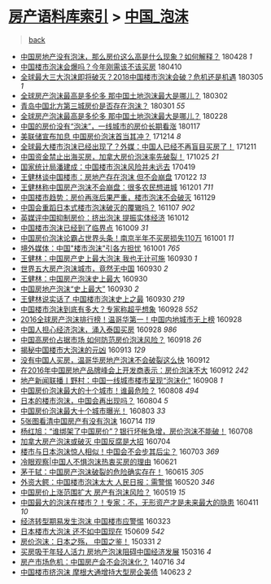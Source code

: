 [房产语料库索引](../../README.md)  > [中国_泡沫](中国_泡沫.md)
====
> [back](../README.md)

- [中国房地产没有泡沫，那么房价这么高是什么现象？如何解释？](http://jkwz.applinzi.com/ittc/7096926878608917514.html#%E4%B8%AD%E5%9B%BD%E6%88%BF%E5%9C%B0%E4%BA%A7%E6%B2%A1%E6%9C%89%E6%B3%A1%E6%B2%AB%EF%BC%8C%E9%82%A3%E4%B9%88%E6%88%BF%E4%BB%B7%E8%BF%99%E4%B9%88%E9%AB%98%E6%98%AF%E4%BB%80%E4%B9%88%E7%8E%B0%E8%B1%A1%EF%BC%9F%E5%A6%82%E4%BD%95%E8%A7%A3%E9%87%8A%EF%BC%9F) 180428 *1* 
- [中国楼市泡沫会爆吗？今年刚需该不该买房](http://jkwz.applinzi.com/ittc/7090462975062443025.html#%E4%B8%AD%E5%9B%BD%E6%A5%BC%E5%B8%82%E6%B3%A1%E6%B2%AB%E4%BC%9A%E7%88%86%E5%90%97%EF%BC%9F%E4%BB%8A%E5%B9%B4%E5%88%9A%E9%9C%80%E8%AF%A5%E4%B8%8D%E8%AF%A5%E4%B9%B0%E6%88%BF) 180410  
- [全球最大三大泡沫即将破灭？2018中国楼市泡沫会破？危机还是机遇](http://jkwz.applinzi.com/ittc/7076980594506728455.html#%E5%85%A8%E7%90%83%E6%9C%80%E5%A4%A7%E4%B8%89%E5%A4%A7%E6%B3%A1%E6%B2%AB%E5%8D%B3%E5%B0%86%E7%A0%B4%E7%81%AD%EF%BC%9F2018%E4%B8%AD%E5%9B%BD%E6%A5%BC%E5%B8%82%E6%B3%A1%E6%B2%AB%E4%BC%9A%E7%A0%B4%EF%BC%9F%E5%8D%B1%E6%9C%BA%E8%BF%98%E6%98%AF%E6%9C%BA%E9%81%87) 180305 *1* 
- [全球房产泡沫最高是多伦多 那中国土地泡沫最大是哪儿？](http://jkwz.applinzi.com/ittc/7075803271451378705.html#%E5%85%A8%E7%90%83%E6%88%BF%E4%BA%A7%E6%B3%A1%E6%B2%AB%E6%9C%80%E9%AB%98%E6%98%AF%E5%A4%9A%E4%BC%A6%E5%A4%9A+%E9%82%A3%E4%B8%AD%E5%9B%BD%E5%9C%9F%E5%9C%B0%E6%B3%A1%E6%B2%AB%E6%9C%80%E5%A4%A7%E6%98%AF%E5%93%AA%E5%84%BF%EF%BC%9F) 180302  
- [青岛中国北方第三城房价是否存在泡沫？](http://jkwz.applinzi.com/ittc/7075555572303004688.html#%E9%9D%92%E5%B2%9B%E4%B8%AD%E5%9B%BD%E5%8C%97%E6%96%B9%E7%AC%AC%E4%B8%89%E5%9F%8E%E6%88%BF%E4%BB%B7%E6%98%AF%E5%90%A6%E5%AD%98%E5%9C%A8%E6%B3%A1%E6%B2%AB%EF%BC%9F) 180301 *55* 
- [全球房产泡沫最高是多伦多 那中国土地泡沫最大是哪儿？](http://jkwz.applinzi.com/ittc/7075075381755642887.html#%E5%85%A8%E7%90%83%E6%88%BF%E4%BA%A7%E6%B3%A1%E6%B2%AB%E6%9C%80%E9%AB%98%E6%98%AF%E5%A4%9A%E4%BC%A6%E5%A4%9A+%E9%82%A3%E4%B8%AD%E5%9B%BD%E5%9C%9F%E5%9C%B0%E6%B3%A1%E6%B2%AB%E6%9C%80%E5%A4%A7%E6%98%AF%E5%93%AA%E5%84%BF%EF%BC%9F) 180228  
- [中国的房价没有“泡沫”，一线城市的房价长期看涨](http://jkwz.applinzi.com/ittc/7059682797675873297.html#%E4%B8%AD%E5%9B%BD%E7%9A%84%E6%88%BF%E4%BB%B7%E6%B2%A1%E6%9C%89%E2%80%9C%E6%B3%A1%E6%B2%AB%E2%80%9D%EF%BC%8C%E4%B8%80%E7%BA%BF%E5%9F%8E%E5%B8%82%E7%9A%84%E6%88%BF%E4%BB%B7%E9%95%BF%E6%9C%9F%E7%9C%8B%E6%B6%A8) 180117  
- [美联储宣布加息 中国房价泡沫首当其冲？](http://jkwz.applinzi.com/ittc/7046985205745714192.html#%E7%BE%8E%E8%81%94%E5%82%A8%E5%AE%A3%E5%B8%83%E5%8A%A0%E6%81%AF+%E4%B8%AD%E5%9B%BD%E6%88%BF%E4%BB%B7%E6%B3%A1%E6%B2%AB%E9%A6%96%E5%BD%93%E5%85%B6%E5%86%B2%EF%BC%9F) 171214 *8* 
- [全球最大楼市泡沫已经出现了？外媒：中国人已经不再盲目买房了！](http://jkwz.applinzi.com/ittc/7045892746655564816.html#%E5%85%A8%E7%90%83%E6%9C%80%E5%A4%A7%E6%A5%BC%E5%B8%82%E6%B3%A1%E6%B2%AB%E5%B7%B2%E7%BB%8F%E5%87%BA%E7%8E%B0%E4%BA%86%EF%BC%9F%E5%A4%96%E5%AA%92%EF%BC%9A%E4%B8%AD%E5%9B%BD%E4%BA%BA%E5%B7%B2%E7%BB%8F%E4%B8%8D%E5%86%8D%E7%9B%B2%E7%9B%AE%E4%B9%B0%E6%88%BF%E4%BA%86%EF%BC%81) 171211  
- [中国资金禁止出海买房，加拿大房价泡沫率先破裂！](http://jkwz.applinzi.com/ittc/7028477374688134160.html#%E4%B8%AD%E5%9B%BD%E8%B5%84%E9%87%91%E7%A6%81%E6%AD%A2%E5%87%BA%E6%B5%B7%E4%B9%B0%E6%88%BF%EF%BC%8C%E5%8A%A0%E6%8B%BF%E5%A4%A7%E6%88%BF%E4%BB%B7%E6%B3%A1%E6%B2%AB%E7%8E%87%E5%85%88%E7%A0%B4%E8%A3%82%EF%BC%81) 171025 *21* 
- [国家统计局潘建成：中国楼市泡沫风险并未远去](http://jkwz.applinzi.com/ittc/6958216822330491909.html#%E5%9B%BD%E5%AE%B6%E7%BB%9F%E8%AE%A1%E5%B1%80%E6%BD%98%E5%BB%BA%E6%88%90%EF%BC%9A%E4%B8%AD%E5%9B%BD%E6%A5%BC%E5%B8%82%E6%B3%A1%E6%B2%AB%E9%A3%8E%E9%99%A9%E5%B9%B6%E6%9C%AA%E8%BF%9C%E5%8E%BB) 170419  
- [王健林谈中国楼市：房地产存在泡沫 但不会崩盘](http://jkwz.applinzi.com/ittc/6925892450848867333.html#%E7%8E%8B%E5%81%A5%E6%9E%97%E8%B0%88%E4%B8%AD%E5%9B%BD%E6%A5%BC%E5%B8%82%EF%BC%9A%E6%88%BF%E5%9C%B0%E4%BA%A7%E5%AD%98%E5%9C%A8%E6%B3%A1%E6%B2%AB+%E4%BD%86%E4%B8%8D%E4%BC%9A%E5%B4%A9%E7%9B%98) 170122 *13* 
- [王健林称中国房产泡沫不会崩盘：很多农民想进城](http://jkwz.applinzi.com/ittc/6906578535560250372.html#%E7%8E%8B%E5%81%A5%E6%9E%97%E7%A7%B0%E4%B8%AD%E5%9B%BD%E6%88%BF%E4%BA%A7%E6%B3%A1%E6%B2%AB%E4%B8%8D%E4%BC%9A%E5%B4%A9%E7%9B%98%EF%BC%9A%E5%BE%88%E5%A4%9A%E5%86%9C%E6%B0%91%E6%83%B3%E8%BF%9B%E5%9F%8E) 161201 *711* 
- [中国楼市趋势：房价再涨后果严重，楼市泡沫不会破灭](http://jkwz.applinzi.com/ittc/6905843589837227013.html#%E4%B8%AD%E5%9B%BD%E6%A5%BC%E5%B8%82%E8%B6%8B%E5%8A%BF%EF%BC%9A%E6%88%BF%E4%BB%B7%E5%86%8D%E6%B6%A8%E5%90%8E%E6%9E%9C%E4%B8%A5%E9%87%8D%EF%BC%8C%E6%A5%BC%E5%B8%82%E6%B3%A1%E6%B2%AB%E4%B8%8D%E4%BC%9A%E7%A0%B4%E7%81%AD) 161129  
- [中国会重蹈日本式楼市泡沫破灭的覆辙吗？](http://jkwz.applinzi.com/ittc/6897684248508498949.html#%E4%B8%AD%E5%9B%BD%E4%BC%9A%E9%87%8D%E8%B9%88%E6%97%A5%E6%9C%AC%E5%BC%8F%E6%A5%BC%E5%B8%82%E6%B3%A1%E6%B2%AB%E7%A0%B4%E7%81%AD%E7%9A%84%E8%A6%86%E8%BE%99%E5%90%97%EF%BC%9F) 161107 *902* 
- [英媒评中国抑制房价：挤出泡沫 提振实体经济](http://jkwz.applinzi.com/ittc/6888004208682337285.html#%E8%8B%B1%E5%AA%92%E8%AF%84%E4%B8%AD%E5%9B%BD%E6%8A%91%E5%88%B6%E6%88%BF%E4%BB%B7%EF%BC%9A%E6%8C%A4%E5%87%BA%E6%B3%A1%E6%B2%AB+%E6%8F%90%E6%8C%AF%E5%AE%9E%E4%BD%93%E7%BB%8F%E6%B5%8E) 161012  
- [中国楼市泡沫已经到了临界点](http://jkwz.applinzi.com/ittc/6886928763345961988.html#%E4%B8%AD%E5%9B%BD%E6%A5%BC%E5%B8%82%E6%B3%A1%E6%B2%AB%E5%B7%B2%E7%BB%8F%E5%88%B0%E4%BA%86%E4%B8%B4%E7%95%8C%E7%82%B9) 161009 *31* 
- [中国房价泡沫论霸占世界头条！南京半年不买房损失110万](http://jkwz.applinzi.com/ittc/6884005776380658692.html#%E4%B8%AD%E5%9B%BD%E6%88%BF%E4%BB%B7%E6%B3%A1%E6%B2%AB%E8%AE%BA%E9%9C%B8%E5%8D%A0%E4%B8%96%E7%95%8C%E5%A4%B4%E6%9D%A1%EF%BC%81%E5%8D%97%E4%BA%AC%E5%8D%8A%E5%B9%B4%E4%B8%8D%E4%B9%B0%E6%88%BF%E6%8D%9F%E5%A4%B1110%E4%B8%87) 161001 *11* 
- [境外媒体：中国&quot;楼市泡沫&quot;引各方担忧](http://jkwz.applinzi.com/ittc/6883953930060432388.html#%E5%A2%83%E5%A4%96%E5%AA%92%E4%BD%93%EF%BC%9A%E4%B8%AD%E5%9B%BD%26quot%3B%E6%A5%BC%E5%B8%82%E6%B3%A1%E6%B2%AB%26quot%3B%E5%BC%95%E5%90%84%E6%96%B9%E6%8B%85%E5%BF%A7) 161001 *765* 
- [王健林：中国房产史上最大泡沫 我也无计可施](http://jkwz.applinzi.com/ittc/6883705155215688709.html#%E7%8E%8B%E5%81%A5%E6%9E%97%EF%BC%9A%E4%B8%AD%E5%9B%BD%E6%88%BF%E4%BA%A7%E5%8F%B2%E4%B8%8A%E6%9C%80%E5%A4%A7%E6%B3%A1%E6%B2%AB+%E6%88%91%E4%B9%9F%E6%97%A0%E8%AE%A1%E5%8F%AF%E6%96%BD) 160930 *1* 
- [世界五大房产泡沫城市，竟然无中国](http://jkwz.applinzi.com/ittc/6883647567128167428.html#%E4%B8%96%E7%95%8C%E4%BA%94%E5%A4%A7%E6%88%BF%E4%BA%A7%E6%B3%A1%E6%B2%AB%E5%9F%8E%E5%B8%82%EF%BC%8C%E7%AB%9F%E7%84%B6%E6%97%A0%E4%B8%AD%E5%9B%BD) 160930 *2* 
- [王健林：中国房产泡沫史上最大](http://jkwz.applinzi.com/ittc/6883657199951283204.html#%E7%8E%8B%E5%81%A5%E6%9E%97%EF%BC%9A%E4%B8%AD%E5%9B%BD%E6%88%BF%E4%BA%A7%E6%B3%A1%E6%B2%AB%E5%8F%B2%E4%B8%8A%E6%9C%80%E5%A4%A7) 160930  
- [中国房地产泡沫“史上最大”](http://jkwz.applinzi.com/ittc/6883639138577810437.html#%E4%B8%AD%E5%9B%BD%E6%88%BF%E5%9C%B0%E4%BA%A7%E6%B3%A1%E6%B2%AB%E2%80%9C%E5%8F%B2%E4%B8%8A%E6%9C%80%E5%A4%A7%E2%80%9D) 160930 *2* 
- [王健林说实话了 中国楼市泡沫史上之最](http://jkwz.applinzi.com/ittc/6883579222110503940.html#%E7%8E%8B%E5%81%A5%E6%9E%97%E8%AF%B4%E5%AE%9E%E8%AF%9D%E4%BA%86+%E4%B8%AD%E5%9B%BD%E6%A5%BC%E5%B8%82%E6%B3%A1%E6%B2%AB%E5%8F%B2%E4%B8%8A%E4%B9%8B%E6%9C%80) 160930 *219* 
- [中国楼市泡沫到底有多大？专家称超乎想象](http://jkwz.applinzi.com/ittc/6883022934641214469.html#%E4%B8%AD%E5%9B%BD%E6%A5%BC%E5%B8%82%E6%B3%A1%E6%B2%AB%E5%88%B0%E5%BA%95%E6%9C%89%E5%A4%9A%E5%A4%A7%EF%BC%9F%E4%B8%93%E5%AE%B6%E7%A7%B0%E8%B6%85%E4%B9%8E%E6%83%B3%E8%B1%A1) 160928 *552* 
- [2016全球房产泡沫排行榜！温哥华第一！中国内地城市无上榜](http://jkwz.applinzi.com/ittc/6882910373442749445.html#2016%E5%85%A8%E7%90%83%E6%88%BF%E4%BA%A7%E6%B3%A1%E6%B2%AB%E6%8E%92%E8%A1%8C%E6%A6%9C%EF%BC%81%E6%B8%A9%E5%93%A5%E5%8D%8E%E7%AC%AC%E4%B8%80%EF%BC%81%E4%B8%AD%E5%9B%BD%E5%86%85%E5%9C%B0%E5%9F%8E%E5%B8%82%E6%97%A0%E4%B8%8A%E6%A6%9C) 160928  
- [中国人担心经济泡沫，涌入泰国买房](http://jkwz.applinzi.com/ittc/6882840574939366404.html#%E4%B8%AD%E5%9B%BD%E4%BA%BA%E6%8B%85%E5%BF%83%E7%BB%8F%E6%B5%8E%E6%B3%A1%E6%B2%AB%EF%BC%8C%E6%B6%8C%E5%85%A5%E6%B3%B0%E5%9B%BD%E4%B9%B0%E6%88%BF) 160928 *986* 
- [中国高房价占据市场 如何防范房价泡沫风险？](http://jkwz.applinzi.com/ittc/6879226809555616773.html#%E4%B8%AD%E5%9B%BD%E9%AB%98%E6%88%BF%E4%BB%B7%E5%8D%A0%E6%8D%AE%E5%B8%82%E5%9C%BA+%E5%A6%82%E4%BD%95%E9%98%B2%E8%8C%83%E6%88%BF%E4%BB%B7%E6%B3%A1%E6%B2%AB%E9%A3%8E%E9%99%A9%EF%BC%9F) 160918 *26* 
- [揭秘中国楼市大泡沫的元凶](http://jkwz.applinzi.com/ittc/6877251012846420996.html#%E6%8F%AD%E7%A7%98%E4%B8%AD%E5%9B%BD%E6%A5%BC%E5%B8%82%E5%A4%A7%E6%B3%A1%E6%B2%AB%E7%9A%84%E5%85%83%E5%87%B6) 160913 *129* 
- [没有中国人买房，温哥华房地产泡沫不会破裂这么快](http://jkwz.applinzi.com/ittc/6877008406862365701.html#%E6%B2%A1%E6%9C%89%E4%B8%AD%E5%9B%BD%E4%BA%BA%E4%B9%B0%E6%88%BF%EF%BC%8C%E6%B8%A9%E5%93%A5%E5%8D%8E%E6%88%BF%E5%9C%B0%E4%BA%A7%E6%B3%A1%E6%B2%AB%E4%B8%8D%E4%BC%9A%E7%A0%B4%E8%A3%82%E8%BF%99%E4%B9%88%E5%BF%AB) 160912  
- [在2016年中国房地产品牌峰会上开发商表示：房价泡沫不大](http://jkwz.applinzi.com/ittc/6876924437785478149.html#%E5%9C%A82016%E5%B9%B4%E4%B8%AD%E5%9B%BD%E6%88%BF%E5%9C%B0%E4%BA%A7%E5%93%81%E7%89%8C%E5%B3%B0%E4%BC%9A%E4%B8%8A%E5%BC%80%E5%8F%91%E5%95%86%E8%A1%A8%E7%A4%BA%EF%BC%9A%E6%88%BF%E4%BB%B7%E6%B3%A1%E6%B2%AB%E4%B8%8D%E5%A4%A7) 160912 *242* 
- [地产新闻联播丨野村：中国一线城市楼市呈现“泡沫化”](http://jkwz.applinzi.com/ittc/6875411299537781764.html#%E5%9C%B0%E4%BA%A7%E6%96%B0%E9%97%BB%E8%81%94%E6%92%AD%E4%B8%A8%E9%87%8E%E6%9D%91%EF%BC%9A%E4%B8%AD%E5%9B%BD%E4%B8%80%E7%BA%BF%E5%9F%8E%E5%B8%82%E6%A5%BC%E5%B8%82%E5%91%88%E7%8E%B0%E2%80%9C%E6%B3%A1%E6%B2%AB%E5%8C%96%E2%80%9D) 160908 *1* 
- [中国房价泡沫最大的十个城市！谁最危险？](http://jkwz.applinzi.com/ittc/6863916486355338244.html#%E4%B8%AD%E5%9B%BD%E6%88%BF%E4%BB%B7%E6%B3%A1%E6%B2%AB%E6%9C%80%E5%A4%A7%E7%9A%84%E5%8D%81%E4%B8%AA%E5%9F%8E%E5%B8%82%EF%BC%81%E8%B0%81%E6%9C%80%E5%8D%B1%E9%99%A9%EF%BC%9F) 160808 *494* 
- [日本的楼市泡沫，中国会再出现吗？](http://jkwz.applinzi.com/ittc/6862551229653320708.html#%E6%97%A5%E6%9C%AC%E7%9A%84%E6%A5%BC%E5%B8%82%E6%B3%A1%E6%B2%AB%EF%BC%8C%E4%B8%AD%E5%9B%BD%E4%BC%9A%E5%86%8D%E5%87%BA%E7%8E%B0%E5%90%97%EF%BC%9F) 160804 *5* 
- [中国房价泡沫最大十个城市曝光！](http://jkwz.applinzi.com/ittc/6862233285421433861.html#%E4%B8%AD%E5%9B%BD%E6%88%BF%E4%BB%B7%E6%B3%A1%E6%B2%AB%E6%9C%80%E5%A4%A7%E5%8D%81%E4%B8%AA%E5%9F%8E%E5%B8%82%E6%9B%9D%E5%85%89%EF%BC%81) 160803 *33* 
- [5张图看清中国房产有没有泡沫](http://jkwz.applinzi.com/ittc/6854713072610182148.html#5%E5%BC%A0%E5%9B%BE%E7%9C%8B%E6%B8%85%E4%B8%AD%E5%9B%BD%E6%88%BF%E4%BA%A7%E6%9C%89%E6%B2%A1%E6%9C%89%E6%B3%A1%E6%B2%AB) 160714 *119* 
- [杨红旭：“谁绑架了中国房价”？银行坏帐急增，房价泡沫不能破！](http://jkwz.applinzi.com/ittc/6852484160673022980.html#%E6%9D%A8%E7%BA%A2%E6%97%AD%EF%BC%9A%E2%80%9C%E8%B0%81%E7%BB%91%E6%9E%B6%E4%BA%86%E4%B8%AD%E5%9B%BD%E6%88%BF%E4%BB%B7%E2%80%9D%EF%BC%9F%E9%93%B6%E8%A1%8C%E5%9D%8F%E5%B8%90%E6%80%A5%E5%A2%9E%EF%BC%8C%E6%88%BF%E4%BB%B7%E6%B3%A1%E6%B2%AB%E4%B8%8D%E8%83%BD%E7%A0%B4%EF%BC%81) 160708  
- [加拿大房产泡沫或破灭 中国反腐是大招](http://jkwz.applinzi.com/ittc/6851062998315303940.html#%E5%8A%A0%E6%8B%BF%E5%A4%A7%E6%88%BF%E4%BA%A7%E6%B3%A1%E6%B2%AB%E6%88%96%E7%A0%B4%E7%81%AD+%E4%B8%AD%E5%9B%BD%E5%8F%8D%E8%85%90%E6%98%AF%E5%A4%A7%E6%8B%9B) 160704  
- [楼市与日本泡沫惊人相似！中国会不会步其后尘？](http://jkwz.applinzi.com/ittc/6850654455980360708.html#%E6%A5%BC%E5%B8%82%E4%B8%8E%E6%97%A5%E6%9C%AC%E6%B3%A1%E6%B2%AB%E6%83%8A%E4%BA%BA%E7%9B%B8%E4%BC%BC%EF%BC%81%E4%B8%AD%E5%9B%BD%E4%BC%9A%E4%B8%8D%E4%BC%9A%E6%AD%A5%E5%85%B6%E5%90%8E%E5%B0%98%EF%BC%9F) 160703 *369* 
- [冷眼观察|中国人不惧泡沫热衷买房的理由](http://jkwz.applinzi.com/ittc/6846218191436776452.html#%E5%86%B7%E7%9C%BC%E8%A7%82%E5%AF%9F%7C%E4%B8%AD%E5%9B%BD%E4%BA%BA%E4%B8%8D%E6%83%A7%E6%B3%A1%E6%B2%AB%E7%83%AD%E8%A1%B7%E4%B9%B0%E6%88%BF%E7%9A%84%E7%90%86%E7%94%B1) 160621  
- [茅于轼：中国房产泡沫破裂的危险确实存在！](http://jkwz.applinzi.com/ittc/6843872701726589957.html#%E8%8C%85%E4%BA%8E%E8%BD%BC%EF%BC%9A%E4%B8%AD%E5%9B%BD%E6%88%BF%E4%BA%A7%E6%B3%A1%E6%B2%AB%E7%A0%B4%E8%A3%82%E7%9A%84%E5%8D%B1%E9%99%A9%E7%A1%AE%E5%AE%9E%E5%AD%98%E5%9C%A8%EF%BC%81) 160615 *305* 
- [外资大鳄：中国楼市泡沫太大 人民日报：需警惕](http://jkwz.applinzi.com/ittc/6834277698494792709.html#%E5%A4%96%E8%B5%84%E5%A4%A7%E9%B3%84%EF%BC%9A%E4%B8%AD%E5%9B%BD%E6%A5%BC%E5%B8%82%E6%B3%A1%E6%B2%AB%E5%A4%AA%E5%A4%A7+%E4%BA%BA%E6%B0%91%E6%97%A5%E6%8A%A5%EF%BC%9A%E9%9C%80%E8%AD%A6%E6%83%95) 160520 *346* 
- [中国房价上涨范围扩大 房产有泡沫风险？](http://jkwz.applinzi.com/ittc/6833923563316577285.html#%E4%B8%AD%E5%9B%BD%E6%88%BF%E4%BB%B7%E4%B8%8A%E6%B6%A8%E8%8C%83%E5%9B%B4%E6%89%A9%E5%A4%A7+%E6%88%BF%E4%BA%A7%E6%9C%89%E6%B3%A1%E6%B2%AB%E9%A3%8E%E9%99%A9%EF%BC%9F) 160519 *15* 
- [中国最大的泡沫在楼市？！专家：不，无形资产才是未来最大的隐患](http://jkwz.applinzi.com/ittc/6819897453251658757.html#%E4%B8%AD%E5%9B%BD%E6%9C%80%E5%A4%A7%E7%9A%84%E6%B3%A1%E6%B2%AB%E5%9C%A8%E6%A5%BC%E5%B8%82%EF%BC%9F%EF%BC%81%E4%B8%93%E5%AE%B6%EF%BC%9A%E4%B8%8D%EF%BC%8C%E6%97%A0%E5%BD%A2%E8%B5%84%E4%BA%A7%E6%89%8D%E6%98%AF%E6%9C%AA%E6%9D%A5%E6%9C%80%E5%A4%A7%E7%9A%84%E9%9A%90%E6%82%A3) 160411 *10* 
- [经济转型期易发生泡沫 中国楼市应警惕](http://jkwz.applinzi.com/ittc/6812666126316078085.html#%E7%BB%8F%E6%B5%8E%E8%BD%AC%E5%9E%8B%E6%9C%9F%E6%98%93%E5%8F%91%E7%94%9F%E6%B3%A1%E6%B2%AB+%E4%B8%AD%E5%9B%BD%E6%A5%BC%E5%B8%82%E5%BA%94%E8%AD%A6%E6%83%95) 160323  
- [日本楼市大泡沫 还不如中国现在](http://jkwz.applinzi.com/ittc/547650611421642731.html#%E6%97%A5%E6%9C%AC%E6%A5%BC%E5%B8%82%E5%A4%A7%E6%B3%A1%E6%B2%AB+%E8%BF%98%E4%B8%8D%E5%A6%82%E4%B8%AD%E5%9B%BD%E7%8E%B0%E5%9C%A8) 150609 *542* 
- [房价泡沫：日本之殇， 中国之鉴！](http://jkwz.applinzi.com/ittc/547650611402938241.html#%E6%88%BF%E4%BB%B7%E6%B3%A1%E6%B2%AB%EF%BC%9A%E6%97%A5%E6%9C%AC%E4%B9%8B%E6%AE%87%EF%BC%8C+%E4%B8%AD%E5%9B%BD%E4%B9%8B%E9%89%B4%EF%BC%81) 150331 *2* 
- [买房吸干年轻人活力 房地产泡沫阻碍中国经济发展](http://jkwz.applinzi.com/ittc/547650611397731620.html#%E4%B9%B0%E6%88%BF%E5%90%B8%E5%B9%B2%E5%B9%B4%E8%BD%BB%E4%BA%BA%E6%B4%BB%E5%8A%9B+%E6%88%BF%E5%9C%B0%E4%BA%A7%E6%B3%A1%E6%B2%AB%E9%98%BB%E7%A2%8D%E4%B8%AD%E5%9B%BD%E7%BB%8F%E6%B5%8E%E5%8F%91%E5%B1%95) 150316 *4* 
- [房产市场危机：中国房产会不会泡沫化？](http://jkwz.applinzi.com/ittc/547650611370712162.html#%E6%88%BF%E4%BA%A7%E5%B8%82%E5%9C%BA%E5%8D%B1%E6%9C%BA%EF%BC%9A%E4%B8%AD%E5%9B%BD%E6%88%BF%E4%BA%A7%E4%BC%9A%E4%B8%8D%E4%BC%9A%E6%B3%A1%E6%B2%AB%E5%8C%96%EF%BC%9F) 140716 *34* 
- [中国楼市挤泡沫 摩根大通增持大型房企美债](http://jkwz.applinzi.com/ittc/547650611367148983.html#%E4%B8%AD%E5%9B%BD%E6%A5%BC%E5%B8%82%E6%8C%A4%E6%B3%A1%E6%B2%AB+%E6%91%A9%E6%A0%B9%E5%A4%A7%E9%80%9A%E5%A2%9E%E6%8C%81%E5%A4%A7%E5%9E%8B%E6%88%BF%E4%BC%81%E7%BE%8E%E5%80%BA) 140623 *2* 
